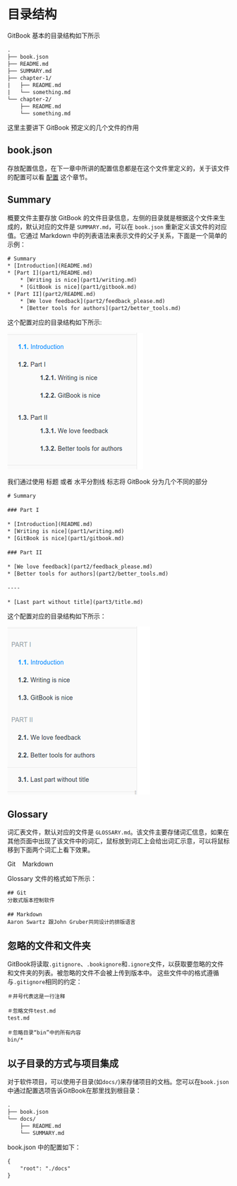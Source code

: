 # 目录结构

GitBook 基本的目录结构如下所示

```
.
├── book.json
├── README.md
├── SUMMARY.md
├── chapter-1/
|   ├── README.md
|   └── something.md
└── chapter-2/
    ├── README.md
    └── something.md
```

这里主要讲下 GitBook 预定义的几个文件的作用

## book.json

存放配置信息，在下一章中所讲的配置信息都是在这个文件里定义的，关于该文件的配置可以看 [配置](settings.md) 这个章节。

## Summary

概要文件主要存放 GitBook 的文件目录信息，左侧的目录就是根据这个文件来生成的，默认对应的文件是 `SUMMARY.md`，可以在 `book.json` 重新定义该文件的对应值。它通过 Markdown 中的列表语法来表示文件的父子关系，下面是一个简单的示例：

```
# Summary
* [Introduction](README.md)
* [Part I](part1/README.md)
    * [Writing is nice](part1/writing.md)
    * [GitBook is nice](part1/gitbook.md)
* [Part II](part2/README.md)
    * [We love feedback](part2/feedback_please.md)
    * [Better tools for authors](part2/better_tools.md)
```

这个配置对应的目录结构如下所示:

![](assets/images/summary1.png)

我们通过使用 标题 或者 水平分割线 标志将 GitBook 分为几个不同的部分

```
# Summary

### Part I

* [Introduction](README.md)
* [Writing is nice](part1/writing.md)
* [GitBook is nice](part1/gitbook.md)

### Part II

* [We love feedback](part2/feedback_please.md)
* [Better tools for authors](part2/better_tools.md)

----

* [Last part without title](part3/title.md)
```

这个配置对应的目录结构如下所示：

![](assets/images/summary2.png)

## Glossary

词汇表文件，默认对应的文件是 `GLOSSARY.md`。该文件主要存储词汇信息，如果在其他页面中出现了该文件中的词汇，鼠标放到词汇上会给出词汇示意，可以将鼠标移到下面两个词汇上看下效果。

Git    Markdown

Glossary 文件的格式如下所示：

```
## Git
分散式版本控制软件

## Markdown
Aaron Swartz 跟John Gruber共同设计的排版语言
```

## 忽略的文件和文件夹
GitBook将读取`.gitignore`、`.bookignore`和`.ignore`文件，以获取要忽略的文件和文件夹的列表。被忽略的文件不会被上传到版本中。 这些文件中的格式遵循与`.gitignore`相同的约定：

```
＃井号代表这是一行注释

＃忽略文件test.md
test.md

＃忽略目录“bin”中的所有内容
bin/*
```

## 以子目录的方式与项目集成

对于软件项目，可以使用子目录(如`docs/`)来存储项目的文档。您可以在`book.json`中通过配置选项告诉GitBook在那里找到根目录：
```
.
├── book.json
└── docs/
    ├── README.md
    └── SUMMARY.md
```

book.json 中的配置如下：
```
{
    "root": "./docs"
}
```
